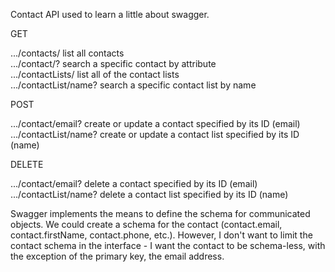 Contact API used to learn a little about swagger.

GET

.../contacts/  list all contacts</br>
.../contact/<attrib>?<value>  search a specific contact by attribute</br>
.../contactLists/  list all of the contact lists</br>
.../contactList/name?<value>  search a specific contact list by name</br>

POST

.../contact/email?<value>  create or update a contact specified by its ID (email)</br>
.../contactList/name?<value>  create or update a contact list specified by its ID (name)</br>

DELETE

.../contact/email?<value>  delete a contact specified by its ID (email)</br>
.../contactList/name?<value>  delete a contact list specified by its ID (name)</br>


Swagger implements the means to define the schema for communicated objects.  We
could create a schema for the contact (contact.email, contact.firstName, contact.phone, etc.).
However, I don't want to limit the contact schema in the interface - I want the
contact to be schema-less, with the exception of the primary key, the email address.

